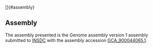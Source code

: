 []{#assembly}

Assembly
--------

The assembly presented is the Genome assembly version 1 assembly
submitted to [INSDC](http://www.insdc.org) with the assembly accession
[GCA\_900044065.1](http://www.ebi.ac.uk/ena/data/view/GCA_900044065.1).

